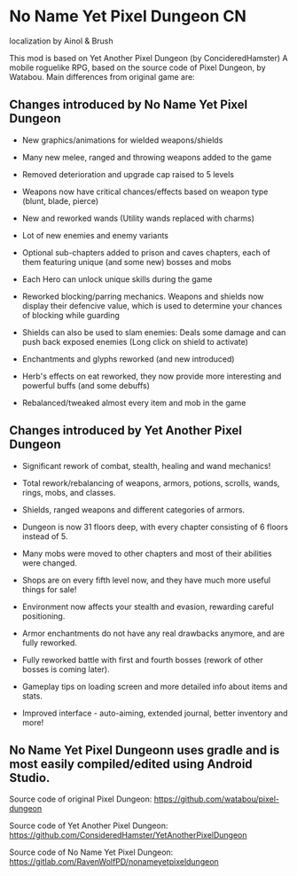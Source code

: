 No Name Yet Pixel Dungeon CN
=======================
localization by Ainol & Brush

This mod is based on Yet Another Pixel Dungeon (by ConcideredHamster) A mobile roguelike RPG, based on the source code of Pixel Dungeon, by Watabou.
Main differences from original game are:

## Changes introduced by No Name Yet Pixel Dungeon

* New graphics/animations for wielded weapons/shields

* Many new melee, ranged and throwing weapons added to the game

* Removed deterioration and upgrade cap  raised to 5 levels

* Weapons now have critical chances/effects based on weapon type (blunt, blade, pierce)

* New and reworked wands (Utility wands replaced with charms)

* Lot of new enemies and enemy variants

* Optional sub-chapters added to prison and caves chapters, each of them featuring unique (and some new) bosses and mobs

* Each Hero can unlock unique skills during the game

* Reworked blocking/parring mechanics. Weapons and shields now display their defencive value, which is used to determine your chances of blocking while guarding

* Shields can also be used to slam enemies: Deals some damage and can push back exposed enemies (Long click on shield to activate)

* Enchantments and glyphs reworked (and new introduced)

* Herb's effects on eat reworked, they now provide more interesting and powerful buffs (and some debuffs)

* Rebalanced/tweaked almost every item and mob in the game

## Changes introduced by Yet Another Pixel Dungeon

* Significant rework of combat, stealth, healing and wand mechanics!
 
* Total rework/rebalancing of weapons, armors, potions, scrolls, wands, rings, mobs, and classes.
 
* Shields, ranged weapons and different categories of armors.
 
* Dungeon is now 31 floors deep, with every chapter consisting of 6 floors instead of 5.
 
* Many mobs were moved to other chapters and most of their abilities were changed.
 
* Shops are on every fifth level now, and they have much more useful things for sale!
 
* Environment now affects your stealth and evasion, rewarding careful positioning.
 
* Armor enchantments do not have any real drawbacks anymore, and are fully reworked.
 
* Fully reworked battle with first and fourth bosses (rework of other bosses is coming later).
 
* Gameplay tips on loading screen and more detailed info about items and stats.
 
* Improved interface - auto-aiming, extended journal, better inventory and more!


## No Name Yet Pixel Dungeonn uses gradle and is most easily compiled/edited using Android Studio.

Source code of original Pixel Dungeon:
https://github.com/watabou/pixel-dungeon

Source code of Yet Another Pixel Dungeon:
https://github.com/ConsideredHamster/YetAnotherPixelDungeon

Source code of No Name Yet Pixel Dungeon:
https://gitlab.com/RavenWolfPD/nonameyetpixeldungeon

